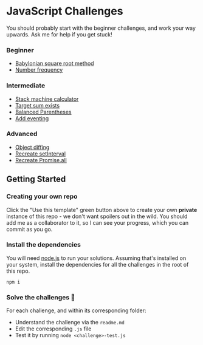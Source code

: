 # JavaScript Challenges

You should probably start with the beginner challenges, and work your way upwards. Ask me for help if you get stuck!

### Beginner

* [Babylonian square root method](/babylonian-method/)
* [Number frequency](/number-frequency/)

### Intermediate

* [Stack machine calculator](/stack-machine-calculator/)
* [Target sum exists](/target-sum-exists/)
* [Balanced Parentheses](/balanced-parens/)
* [Add eventing](/add-eventing/)

### Advanced

* [Object diffing](/object-diff/)
* [Recreate setInterval](/setinterval/)
* [Recreate Promise.all](/promise-dot-all/)

## Getting Started

### Creating your own repo

Click the "Use this template" green button above to create your own **private** instance of this repo - we don't want spoilers out in the wild. You should add me as a collaborator to it, so I can see your progress, which you can commit as you go.

### Install the dependencies
You will need [node.js](https://nodejs.org/en/download/) to run your solutions.
Assuming that's installed on your system, install the dependencies for all the challenges in the root of this repo.

```
npm i
```

### Solve the challenges 😬

For each challenge, and within its corresponding folder:
- Understand the challenge via the `readme.md`
- Edit the corresponding `.js` file
- Test it by running `node <challenge>-test.js` 


